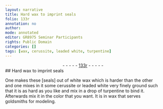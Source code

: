 ```yaml
---
layout: narrative
title: Hard wax to imprint seals
folio: 133r
annotation: no
author:
mode: annotated
editor: GR8975 Seminar Participants
rights: Public Domain
categories: []
tags: [wax, cerussite, leaded white, turpentine]
---
```


 <div class="folio" align="center">- - - - - <a href="http://gallica.bnf.fr/ark:/12148/btv1b10500001g/f271.image" target="_blank">133r</a> - - - - - </div> 
## Hard <span class="material">wax</span> to imprint seals

 
One makes these [seals] out of white <span class="material">wax</span> which is harder than the other and one mixes in it some <span class="material">cerussite</span> or <span class="material">leaded white</span> very finely ground such that it is as hard as you like and mix in a drop of <span class="material">turpentine</span> to bind it. Afterwards mix it in the color that you want. It is in <span class="material">wax</span> that serves goldsmiths for modeling. 
 